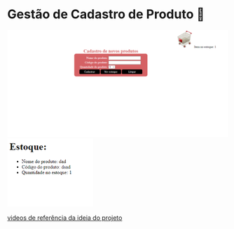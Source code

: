 # Gestão de Cadastro de Produto :shopping_cart:

<div>
   <img src = "tela.png" alt="carrinho" border="0" style="margin: 0; zoom:70%;"/> 
</div>





<div>
     <img src="tela2.png" alt="endereco" border="0" style="margin: 0; zoom:70%;">
</div>

[videos de referência  da ideia do projeto](https://www.youtube.com/watch?v=oQ05w1SjL0Q) 

